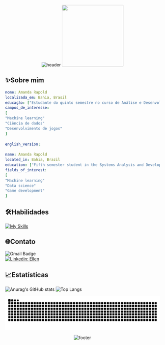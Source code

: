 <p align="center">
<img src="https://capsule-render.vercel.app/api?type=waving&height=270&color=0:DFD1FF,100:387ACF&text=Bem-vindo%20ao%20meu%20perfil%20do%20GitHub!&fontColor=FFFFFF&animation=fadeIn&fontSize=45&section=header"
  alt="header"/>
<img
loading="lazy"
width="200"
height="200"
sizes="auto, (max-width: 30em) 100vw, (max-width: 50em) 50vw, calc(33vw - 100px)"
src="https://tenor.com/view/cat-cat-on-computer-kennysgifs-funny-annoying-gif-27113404.gif"/>
</p>

## ✨Sobre mim

```yaml
nome: Amanda Rapold
localizada_em: Bahia, Brasil
educação: ["Estudante do quinto semestre no curso de Análise e Desenvolvimento de Sistemas"]
campos_de_interesse:
[
"Machine learning"
"Ciência de dados"
"Desenvolvimento de jogos"
]

english_version:

name: Amanda Rapold
located_in: Bahia, Brazil
education: ["Fifth semester student in the Systems Analysis and Development course"]
fields_of_interest:
[
"Machine learning"
"Data science"
"Game development"
]
```

## 🛠️Habilidades

[![My Skills](https://skillicons.dev/icons?i=java,javascript,python,html,css,mysql,github,figma,vscode,eclipse,androidstudio)](https://skillicons.dev)

## 🌐Contato
![Gmail Badge](https://img.shields.io/badge/-amandarapolds@gmail.com-006bed?style=flat-square&logo=Gmail&logoColor=red&link=mailto:{SeuEmail})<br>
[![Linkedin: Ellen](https://img.shields.io/badge/-Amanda_Rapold-blue?style=flat-square&logo=Linkedin&logoColor=white&link=https://www.linkedin.com/in/amanda-rapold/)](www.linkedin.com/in/amanda-rapold/)<br>

## 📈Estatísticas

![Anurag's GitHub stats](https://github-readme-stats.vercel.app/api?username=rapold&show_icons=true&theme=transparent)
![Top Langs](https://github-readme-stats.vercel.app/api/top-langs/?username=rapold&layout=compact)

<picture>
  <source media="(prefers-color-scheme: dark)" srcset="https://raw.githubusercontent.com/rapold/rapold/output/github-contribution-grid-snake-dark.svg">
  <source media="(prefers-color-scheme: light)" srcset="https://raw.githubusercontent.com/rapold/rapold/output/github-contribution-grid-snake.svg">
  <img alt="github contribution grid snake animation" src="https://raw.githubusercontent.com/rapold/rapold/output/github-contribution-grid-snake.svg">
</picture>

<p align="center">
<img src="https://capsule-render.vercel.app/api?type=waving&height=170&color=0:DFD1FF,100:387ACF&fontColor=FFFFFF&animation=fadeIn&fontSize=45&section=footer&textBg=false"
  alt="footer"/>
</p>
